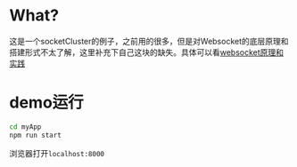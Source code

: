 # What?
这是一个socketCluster的例子，之前用的很多，但是对Websocket的底层原理和搭建形式不太了解，这里补充下自己这块的缺失。具体可以看[websocket原理和实践](http://www.manfredhu.com/2019/01/07/43-websocket/index.html)

# demo运行 
```bash
cd myApp 
npm run start
```

浏览器打开`localhost:8000`